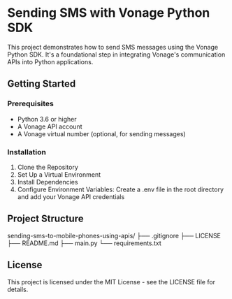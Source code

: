 # Sending SMS with Vonage Python SDK

This project demonstrates how to send SMS messages using the Vonage Python SDK. It's a foundational step in integrating Vonage's communication APIs into Python applications.

## Getting Started

### Prerequisites
- Python 3.6 or higher
- A Vonage API account
- A Vonage virtual number (optional, for sending messages)

### Installation
1. Clone the Repository
2. Set Up a Virtual Environment
3. Install Dependencies
4. Configure Environment Variables: Create a .env file in the root directory and add your Vonage API credentials

## Project Structure 
sending-sms-to-mobile-phones-using-apis/
├── .gitignore
├── LICENSE
├── README.md
├── main.py
└── requirements.txt

## License
This project is licensed under the MIT License - see the LICENSE file for details.
